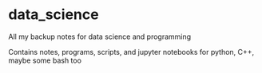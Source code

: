 # data_science
All my backup notes for data science and programming

Contains notes, programs, scripts, and jupyter notebooks for python, C++, maybe some bash too
